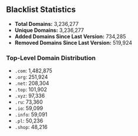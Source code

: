 ## Blacklist Statistics

- **Total Domains:** 3,236,277
- **Unique Domains:** 3,236,277
- **Added Domains Since Last Version:** 734,285
- **Removed Domains Since Last Version:** 519,924

### Top-Level Domain Distribution

-  `.com`: 1,482,875
-  `.org`: 251,924
-  `.net`: 208,304
-  `.top`: 101,902
-  `.xyz`: 97,336
-  `.ru`: 73,360
-  `.io`: 59,099
-  `.info`: 59,091
-  `.pl`: 50,236
-  `.shop`: 48,216
